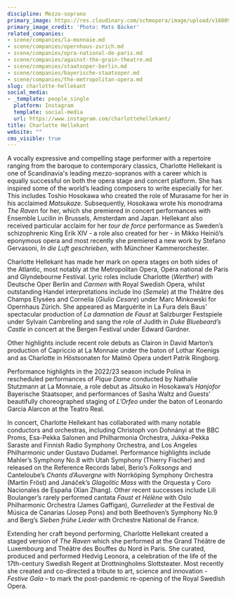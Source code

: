 ```yaml
---
discipline: Mezzo-soprano
primary_image: https://res.cloudinary.com/schmopera/image/upload/v1680905464/media/2023/04/CharlotteHellekant_MatsB%C3%A4cker_o4qepc.jpg
primary_image_credit: 'Photo: Mats Bäcker'
related_companies:
- scene/companies/la-monnaie.md
- scene/companies/opernhaus-zurich.md
- scene/companies/opra-national-de-paris.md
- scene/companies/against-the-grain-theatre.md
- scene/companies/staatsoper-berlin.md
- scene/companies/bayerische-staatsoper.md
- scene/companies/the-metropolitan-opera.md
slug: charlotte-hellekant
social_media:
- _template: people_single
  platform: Instagram
  template: social-media
  url: https://www.instagram.com/charlottehellekant/
title: Charlotte Hellekant
website: ""
cms_visible: true
---
```

A vocally expressive and compelling stage performer with a repertoire ranging from the baroque to contemporary classics, Charlotte Hellekant is one of Scandinavia's leading mezzo-sopranos with a career which is equally successful on both the opera stage and concert platform. She has inspired some of the world’s leading composers to write especially for her. This includes Toshio Hosokawa who created the role of Murasame for her in his acclaimed _Matsukaze_. Subsequently, Hosokawa wrote his monodrama _The Raven_ for her, which she premiered in concert performances with Ensemble Lucilin in Brussels, Amsterdam and Japan. Hellekant also received particular acclaim for her _tour de force_ performance as Sweden’s schizophrenic King Erik XIV - a role also created for her - in Mikko Heiniö’s eponymous opera and most recently she premiered a new work by Stefano Gervasoni, _In die Luft geschrieben_, with Münchner Kammerorchester.

Charlotte Hellekant has made her mark on opera stages on both sides of the Atlantic, most notably at the Metropolitan Opera, Opéra national de Paris and Glyndebourne Festival. Lyric roles include Charlotte (_Werther_) with Deutsche Oper Berlin and _Carmen_ with Royal Swedish Opera, whilst outstanding Handel interpretations include Ino (_Semele_) at the Théâtre des Champs Elysées and Cornelia (_Giulio Cesare_) under Marc Minkowski for Opernhaus Zürich. She appeared as Marguérite in La Fura dels Baus’ spectacular production of _La damnation de Faust_ at Salzburger Festspiele under Sylvain Cambreling and sang the role of Judith in _Duke Bluebeard’s Castle_ in concert at the Bergen Festival under Edward Gardner. 

Other highlights include recent role debuts as Clairon in David Marton’s production of Capriccio at La Monnaie under the baton of Lothar Koenigs and as Charlotte in Höstsonaten for Malmö Opera undert Patrik Ringborg.

Performance highlights in the 2022/23 season include Polina in rescheduled performances of _Pique Dame_ conducted by Nathalie Stutzmann at La Monnaie, a role debut as Jitsuko in Hosokawa’s _Hanjofor_ Bayerische Staatsoper, and performances of Sasha Waltz and Guests’ beautifully choreographed staging of _L’Orfeo_ under the baton of Leonardo Garcia Alarcon at the Teatro Real. 

In concert, Charlotte Hellekant has collaborated with many notable conductors and orchestras, including Christoph von Dohnányi at the BBC Proms, Esa-Pekka Salonen and Philharmonia Orchestra, Jukka-Pekka Saraste and Finnish Radio Symphony Orchestra, and Los Angeles Philharmonic under Gustavo Dudamel. Performance highlights include Mahler’s Symphony No.8 with Utah Symphony (Thierry Fischer) and released on the Reference Records label, Berio’s _Folksongs_ and Canteloube’s _Chants d’Auvergne_ with Norrköping Symphony Orchestra (Martin Fröst) and Janáček’s _Glagolitic Mass_ with the Orquesta y Coro Nacionales de España (Xian Zhang). Other recent successes include Lili Boulanger’s rarely performed cantata _Faust et Hélène_ with Oslo Philharmonic Orchestra (James Gaffigan), _Gurrelieder_ at the Festival de Música de Canarias (Josep Pons) and both Beethoven’s Symphony No.9 and Berg’s _Sieben frühe Lieder_ with Orchestre National de France. 

Extending her craft beyond performing, Charlotte Hellekant created a staged version of _The Raven_ which she performed at the Grand Théâtre de Luxembourg and Théâtre des Bouffes du Nord in Paris. She curated, produced and performed Hedvig Leonora, a celebration of the life of the 17th-century Swedish Regent at Drottningholms Slottsteater. Most recently she created and co-directed a tribute to art, science and innovation - _Festive Gala_ – to mark the post-pandemic re-opening of the Royal Swedish Opera.